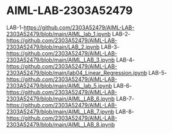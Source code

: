 # AIML-LAB-2303A52479
LAB-1-https://github.com/2303A52479/AIML-LAB-2303A52479/blob/main/AIML_lab_1.ipynb
LAB-2-https://github.com/2303A52479/AIML-LAB-2303A52479/blob/main/LAB_2.ipynb
LAB-3-https://github.com/2303A52479/AIML-LAB-2303A52479/blob/main/AIML_LAB_3.ipynb
LAB-4-https://github.com/2303A52479/AIML-LAB-2303A52479/blob/main/lab04_Linear_Regression.ipynb
LAB-5-https://github.com/2303A52479/AIML-LAB-2303A52479/blob/main/AIML_lab_5.ipynb
LAB-6-https://github.com/2303A52479/AIML-LAB-2303A52479/blob/main/AIML_LAB_6.ipynb
LAB-7-https://github.com/2303A52479/AIML-LAB-2303A52479/blob/main/AIML_LAB_7.ipynb
LAB-8-https://github.com/2303A52479/AIML-LAB-2303A52479/blob/main/AIML_LAB_8.ipynb
